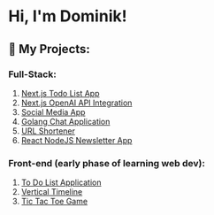 # Hi, I'm Dominik!

## 📃 My Projects:
### Full-Stack:
  1. [Next.js Todo List App](https://github.com/DominikKoniarz/nextjs-todo-list)
  2. [Next.js OpenAI API Integration](https://github.com/DominikKoniarz/nextjs-chatgpt-integration)
  3. [Social Media App](https://github.com/DominikKoniarz/Social-Media-App)
  4. [Golang Chat Application](https://github.com/DominikKoniarz/chat-app-golang)
  5. [URL Shortener](https://github.com/DominikKoniarz/URL-Shortener)
  6. [React NodeJS Newsletter App](https://newsletter.dominikkoniarz.pl/)
### Front-end (early phase of learning web dev):
  1. [To Do List Application](https://github.com/DominikKoniarz/To-Do-List-App)
  2. [Vertical Timeline](https://github.com/DominikKoniarz/Vertical-Timeline)
  3. [Tic Tac Toe Game](https://github.com/DominikKoniarz/Tic-Tac-Toe-Game)
<!--
**DominikKoniarz/DominikKoniarz** is a ✨ _special_ ✨ repository because its `README.md` (this file) appears on your GitHub profile.

Here are some ideas to get you started:

- 🔭 I’m currently working on ...
- 🌱 I’m currently learning ...
- 👯 I’m looking to collaborate on ...
- 🤔 I’m looking for help with ...
- 💬 Ask me about ...
- 📫 How to reach me: ...
- 😄 Pronouns: ...
- ⚡ Fun fact: ...
-->
